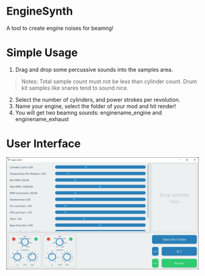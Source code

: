 # EngineSynth

A tool to create engine noises for beamng!

# Simple Usage

1. Drag and drop some percussive sounds into the samples area.
> Notes:
>   Total sample count must not be less than cylinder count.
>   Drum kit samples like snares tend to sound nice.

2. Select the number of cylinders, and power strokes per revolution.
3. Name your engine, select the folder of your mod and hit render!
4. You will get two beamng sounds: enginename_engine and enginename_exhaust

# User Interface

![User Interface](/demo/img/UI.png)
